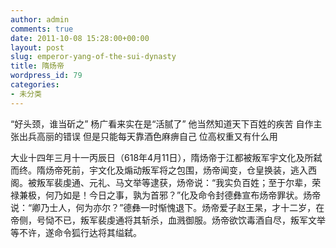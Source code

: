 ```yaml
---
author: admin
comments: true
date: 2011-10-08 15:28:00+00:00
layout: post
slug: emperor-yang-of-the-sui-dynasty
title: 隋炀帝
wordpress_id: 79
categories:
- 未分类
---
```


“好头颈，谁当斫之”
杨广看来实在是“活腻了”
他当然知道天下百姓的疾苦
自作主张出兵高丽的错误
但是只能每天靠酒色麻痹自己
位高权重又有什么用

大业十四年三月十一丙辰日（618年4月11日），隋炀帝于江都被叛军宇文化及所弑而终。隋炀帝死前，宇文化及煽动叛军将之包围，炀帝闻变，仓皇换装，逃入西阁。被叛军裴虔通、元礼、马文举等逮获，炀帝说：“我实负百姓；至于尔辈，荣禄兼极，何乃如是！今日之事，孰为首邪？”化及命令封德彝宣布炀帝罪状。炀帝说：“卿乃士人，何为亦尔？”德彝一时惭愧退下。炀帝爱子赵王杲，才十二岁，在帝侧，号恸不已，叛军裴虔通将其斩杀，血溅御服。炀帝欲饮毒酒自尽，叛军文举等不许，遂命令狐行达将其缢弑。

